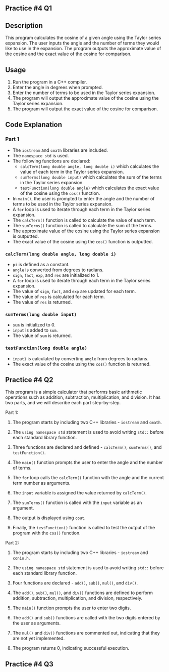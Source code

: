 ## Practice #4 Q1

## Description
This program calculates the cosine of a given angle using the Taylor series expansion. The user inputs the angle and the number of terms they would like to use in the expansion. The program outputs the approximate value of the cosine and the exact value of the cosine for comparison.

## Usage
1. Run the program in a C++ compiler.
2. Enter the angle in degrees when prompted.
3. Enter the number of terms to be used in the Taylor series expansion.
4. The program will output the approximate value of the cosine using the Taylor series expansion.
5. The program will output the exact value of the cosine for comparison.

## Code Explanation
### Part 1
- The `iostream` and `cmath` libraries are included.
- The `namespace std` is used.
- The following functions are declared:
    - `calcTerm(long double angle, long double i)` which calculates the value of each term in the Taylor series expansion.
    - `sumTerms(long double input)` which calculates the sum of the terms in the Taylor series expansion.
    - `testFunction(long double angle)` which calculates the exact value of the cosine using the `cos()` function.
- In `main()`, the user is prompted to enter the angle and the number of terms to be used in the Taylor series expansion.
- A `for` loop is used to iterate through each term in the Taylor series expansion.
- The `calcTerm()` function is called to calculate the value of each term.
- The `sumTerms()` function is called to calculate the sum of the terms.
- The approximate value of the cosine using the Taylor series expansion is outputted.
- The exact value of the cosine using the `cos()` function is outputted.

### `calcTerm(long double angle, long double i)`
- `pi` is defined as a constant.
- `angle` is converted from degrees to radians.
- `sign`, `fact`, `exp`, and `res` are initialized to 1.
- A `for` loop is used to iterate through each term in the Taylor series expansion.
- The value of `sign`, `fact`, and `exp` are updated for each term.
- The value of `res` is calculated for each term.
- The value of `res` is returned.

### `sumTerms(long double input)`
- `sum` is initialized to 0.
- `input` is added to `sum`.
- The value of `sum` is returned.

### `testFunction(long double angle)`
- `input1` is calculated by converting `angle` from degrees to radians.
- The exact value of the cosine using the `cos()` function is returned.


## Practice #4 Q2


This program is a simple calculator that performs basic arithmetic operations such as addition, subtraction, multiplication, and division. It has two parts, and we will describe each part step-by-step.

Part 1:

1. The program starts by including two C++ libraries - `iostream` and `cmath`.

2. The `using namespace std` statement is used to avoid writing `std::` before each standard library function.

3. Three functions are declared and defined - `calcTerm()`, `sumTerms()`, and `testFunction()`.

4. The `main()` function prompts the user to enter the angle and the number of terms.

5. The `for` loop calls the `calcTerm()` function with the angle and the current term number as arguments.

6. The `input` variable is assigned the value returned by `calcTerm()`.

7. The `sumTerms()` function is called with the `input` variable as an argument.

8. The output is displayed using `cout`.

9. Finally, the `testFunction()` function is called to test the output of the program with the `cos()` function.

Part 2:

1. The program starts by including two C++ libraries - `iostream` and `conio.h`.

2. The `using namespace std` statement is used to avoid writing `std::` before each standard library function.

3. Four functions are declared - `add()`, `sub()`, `mul()`, and `div()`.

4. The `add()`, `sub()`, `mul()`, and `div()` functions are defined to perform addition, subtraction, multiplication, and division, respectively.

5. The `main()` function prompts the user to enter two digits.

6. The `add()` and `sub()` functions are called with the two digits entered by the user as arguments.

7. The `mul()` and `div()` functions are commented out, indicating that they are not yet implemented. 

8. The program returns 0, indicating successful execution.


## Practice #4 Q3
